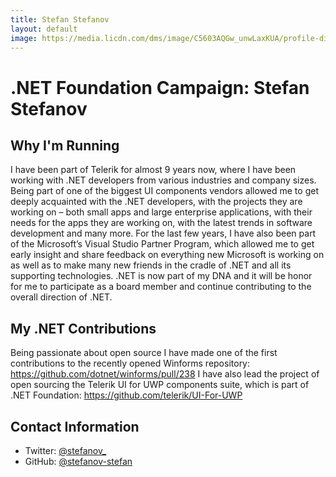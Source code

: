 ```yaml
---
title: Stefan Stefanov
layout: default
image: https://media.licdn.com/dms/image/C5603AQGw_unwLaxKUA/profile-displayphoto-shrink_200_200/0?e=1557964800&v=beta&t=9G1i2O61ylBgcTKBevlKcKp_SN2UFYmLJcPN5vdwkMc
---
```


# .NET Foundation Campaign: Stefan Stefanov

## Why I'm Running
I have been part of Telerik for almost 9 years now, where I have been working with .NET developers from various industries and company sizes. Being part of one of the biggest UI components vendors allowed me to get deeply acquainted with the .NET developers, with the projects they are working on – both small apps and large enterprise applications, with their needs for the apps they are working on, with the latest trends in software development and many more.
For the last few years, I have also been part of the Microsoft’s Visual Studio Partner Program, which allowed me to get early insight and share feedback on everything new Microsoft is working on as well as to make many new friends in the cradle of .NET and all its supporting technologies.
.NET is now part of my DNA and it will be honor for me to participate as a board member and continue contributing to the overall direction of .NET.

## My .NET Contributions
Being passionate about open source I have made one of the first contributions to the recently opened Winforms repository: https://github.com/dotnet/winforms/pull/238
I have also lead the project of open sourcing the Telerik UI for UWP components suite, which is part of .NET Foundation: https://github.com/telerik/UI-For-UWP 

## Contact Information
* Twitter: [@stefanov_](https://twitter.com/stefanov_)
* GitHub: [@stefanov-stefan](https://github.com/stefanov-stefan)

